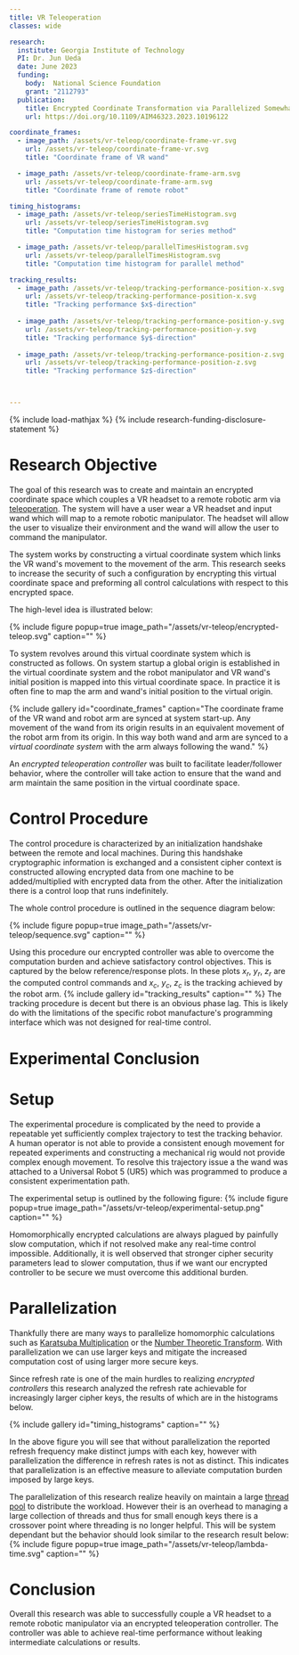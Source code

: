 ```yaml
---
title: VR Teleoperation
classes: wide

research:
  institute: Georgia Institute of Technology
  PI: Dr. Jun Ueda
  date: June 2023
  funding:
    body:  National Science Foundation
    grant: "2112793"
  publication:
    title: Encrypted Coordinate Transformation via Parallelized Somewhat Homomorphic Encryption for Robotic Teleoperation
    url: https://doi.org/10.1109/AIM46323.2023.10196122

coordinate_frames:
  - image_path: /assets/vr-teleop/coordinate-frame-vr.svg
    url: /assets/vr-teleop/coordinate-frame-vr.svg
    title: "Coordinate frame of VR wand"

  - image_path: /assets/vr-teleop/coordinate-frame-arm.svg
    url: /assets/vr-teleop/coordinate-frame-arm.svg
    title: "Coordinate frame of remote robot"

timing_histograms:
  - image_path: /assets/vr-teleop/seriesTimeHistogram.svg
    url: /assets/vr-teleop/seriesTimeHistogram.svg
    title: "Computation time histogram for series method"

  - image_path: /assets/vr-teleop/parallelTimesHistogram.svg
    url: /assets/vr-teleop/parallelTimesHistogram.svg
    title: "Computation time histogram for parallel method"

tracking_results:
  - image_path: /assets/vr-teleop/tracking-performance-position-x.svg
    url: /assets/vr-teleop/tracking-performance-position-x.svg
    title: "Tracking performance $x$-direction"
  
  - image_path: /assets/vr-teleop/tracking-performance-position-y.svg
    url: /assets/vr-teleop/tracking-performance-position-y.svg
    title: "Tracking performance $y$-direction"
  
  - image_path: /assets/vr-teleop/tracking-performance-position-z.svg
    url: /assets/vr-teleop/tracking-performance-position-z.svg
    title: "Tracking performance $z$-direction"



---
```


{% include load-mathjax %}
{% include research-funding-disclosure-statement %}

# Research Objective
The goal of this research was to create and maintain an encrypted coordinate space which couples a VR headset to a remote robotic arm via [teleoperation](/learning/teleoperation.md).
The system will have a user wear a VR headset and input wand which will map to a remote robotic manipulator.
The headset will allow the user to visualize their environment and the wand will allow the user to command the manipulator.

The system works by constructing a virtual coordinate system which links the VR wand's movement to the movement of the arm.
This research seeks to increase the security of such a configuration by encrypting this virtual coordinate space and preforming all control calculations with respect to this encrypted space.

The high-level idea is illustrated below:

{% include figure 
popup=true 
image_path="/assets/vr-teleop/encrypted-teleop.svg"
caption="" %}

To system revolves around this virtual coordinate system which is constructed as follows.
On system startup a global origin is established in the virtual coordinate system and the robot manipulator and VR wand's initial position is mapped into this virtual coordinate space.
In practice it is often fine to map the arm and wand's initial position to the virtual origin.

{% include gallery 
    id="coordinate_frames"
    caption="The coordinate frame of the VR wand and robot arm are synced at system start-up. Any movement of the wand from its origin results in an equivalent movement of the robot arm from its origin. In this way both wand and arm are synced to a *virtual coordinate system* with the arm always following the wand." %}

An *encrypted teleoperation controller* was built to facilitate leader/follower behavior, where the controller will take action to ensure that the wand and arm maintain the same position in the virtual coordinate space.

# Control Procedure

The control procedure is characterized by an initialization handshake between the remote and local machines.
During this handshake cryptographic information is exchanged and a consistent cipher context is constructed allowing encrypted data from one machine to be added/multiplied with encrypted data from the other.
After the initialization there is a control loop that runs indefinitely.

The whole control procedure is outlined in the sequence diagram below:

{% include figure 
popup=true 
image_path="/assets/vr-teleop/sequence.svg"
caption="" %}

Using this procedure our encrypted controller was able to overcome the computation burden and achieve satisfactory control objectives.
This is captured by the below reference/response plots.
In these plots $x_r$, $y_r$, $z_r$ are the computed control commands and $x_c$, $y_c$, $z_c$ is the tracking achieved by the robot arm.
{% include gallery 
    id="tracking_results"
    caption="" %}
The tracking procedure is decent but there is an obvious phase lag.
This is likely do with the limitations of the specific robot manufacture's programming interface which was not designed for real-time control.

# Experimental Conclusion

# Setup
The experimental procedure is complicated by the need to provide a repeatable yet sufficiently complex trajectory to test the tracking behavior.
A human operator is not able to provide a consistent enough movement for repeated experiments and constructing a mechanical rig would not provide complex enough movement.
To resolve this trajectory issue a the wand was attached to a Universal Robot 5 (UR5) which was programmed to produce a consistent experimentation path.

The experimental setup is outlined by the following figure:
{% include figure 
popup=true 
image_path="/assets/vr-teleop/experimental-setup.png"
caption="" %}

Homomorphically encrypted calculations are always plagued by painfully slow computation, which if not resolved make any real-time control impossible.
Additionally, it is well observed that stronger cipher security parameters lead to slower computation, thus if we want our encrypted controller to be secure we must overcome this additional burden.

# Parallelization
Thankfully there are many ways to parallelize homomorphic calculations such as [Karatsuba Multiplication](https://mathworld.wolfram.com/KaratsubaMultiplication.html) or the [Number Theoretic Transform](https://mathworld.wolfram.com/NumberTheoreticTransform.html).
With parallelization we can use larger keys and mitigate the increased computation cost of using larger more secure keys.

Since refresh rate is one of the main hurdles to realizing *encrypted controllers* this research analyzed the refresh rate achievable for increasingly larger cipher keys, the results of which are in the histograms below.

{% include gallery 
    id="timing_histograms"
    caption="" %}

In the above figure you will see that without parallelization the reported refresh frequency make distinct jumps with each key, however with parallelization the difference in refresh rates is not as distinct.
This indicates that parallelization is an effective measure to alleviate computation burden imposed by large keys.

The parallelization of this research realize heavily on maintain a large [thread pool](https://en.wikipedia.org/wiki/Thread_pool) to distribute the workload.
However their is an overhead to managing a large collection of threads and thus for small enough keys there is a crossover point where threading is no longer helpful.
This will be system dependant but the behavior should look similar to the research result below:
{% include figure 
popup=true 
image_path="/assets/vr-teleop/lambda-time.svg"
caption="" %}

# Conclusion

Overall this research was able to successfully couple a VR headset to a remote robotic manipulator via an encrypted teleoperation controller.
The controller was able to achieve real-time performance without leaking intermediate calculations or results.